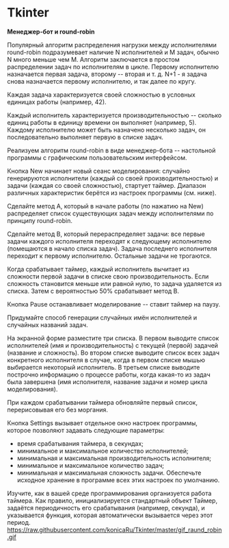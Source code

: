 # Tkinter
**Менеджер-бот и round-robin**

Популярный алгоритм распределения нагрузки между исполнителями round-robin подразумевает наличие N исполнителей и M задач, обычно N много меньше чем M. Алгоритм заключается в простом распределении задач по исполнителям в цикле. Первому исполнителю назначается первая задача, второму -- вторая и т. д. N+1 - я задача снова назначается первому исполнителю, и так далее по кругу.

Каждая задача характеризуется своей сложностью в условных единицах работы (например, 42).

Каждый исполнитель характеризуется производительностью -- сколько единиц работы в единицу времени он выполняет (например, 5). Каждому исполнителю может быть назначено несколько задач, он последовательно выполняет первую в списке задач.

Реализуем алгоритм round-robin в виде менеджер-бота -- настольной программы с графическим пользовательским интерфейсом.

Кнопка New начинает новый сеанс моделирования: случайно генерируются исполнители (каждый со своей производительностью) и задачи (каждая со своей сложностью), стартует таймер. Диапазон различных характеристик берётся из настроек программы (см. ниже).

Сделайте метод A, который в начале работы (по нажатию на New) распределяет список существующих задач между исполнителями по принципу round-robin.

Сделайте метод B, который перераспределяет задачи: все первые задачи каждого исполнителя переходят к следующему исполнителю (помещаются в начало списка задач). Задача последнего исполнителя переходит к первому исполнителю. Остальные задачи не трогаются.

Когда срабатывает таймер, каждый исполнитель вычитает из сложности первой задачи в списке свою производительность. Если сложность становится меньше или равной нулю, то задача удаляется из списка. Затем с вероятностью 50% срабатывает метод B.

Кнопка Pause останавливает моделирование -- ставит таймер на паузу.

Придумайте способ генерации случайных имён исполнителей и случайных названий задач.

На экранной форме разместите три списка. В первом выводите список исполнителей (имя и производительность) с текущей (первой) задачей (название и сложность). Во втором списке выводите список всех задач конкретного исполнителя в случае, когда в первом списке мышью выбирается некоторый исполнитель. В третьем списке выводите построчно информацию о процессе работы, когда какая-то из задач была завершена (имя исполнителя, название задачи и номер цикла моделирования).

При каждом срабатывании таймера обновляйте первый список, перерисовывая его без моргания.

Кнопка Settings вызывает отдельное окно настроек программы, которое позволяют задавать следующие параметры:
- время срабатывания таймера, в секундах;
- минимальное и максимальное количество исполнителей;
- минимальная и максимальная производительность исполнителя;
- минимальное и максимальное количество задач;
- минимальная и максимальная сложность задачи.
Обеспечьте исходное хранение в программе всех этих настроек по умолчанию.

Изучите, как в вашей среде программирования организуется работа таймера. Как правило, инициализируется стандартный объект Таймер, задаётся периодичность его срабатывания (например, секунда), и указывается функция, которая автоматически вызывается через этот период.
https://raw.githubusercontent.com/konicaRu/Tkinter/master/gif_raund_robin.gif

